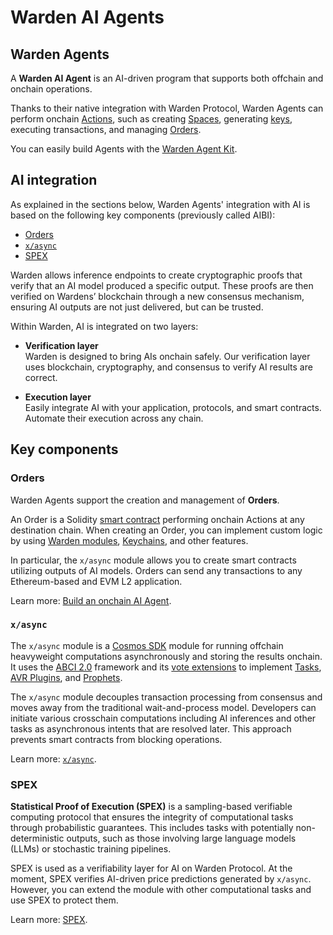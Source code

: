﻿---
sidebar_position: 2
---

# Warden AI Agents

## Warden Agents

A **Warden AI Agent** is an AI-driven program that supports both offchain and onchain operations.

Thanks to their native integration with Warden Protocol, Warden Agents can perform onchain [Actions](glossary#action), such as creating [Spaces](glossary#space), generating [keys](glossary#key), executing transactions, and managing [Orders](#orders).

You can easily build Agents with the [Warden Agent Kit](/category/warden-agent-kit).

## AI integration

As explained in the sections below, Warden Agents' integration with AI is based on the following key components (previously called AIBI):

- [Orders](#orders)
- [`x/async`](#xasync)
- [SPEX](#spex)

Warden allows inference endpoints to create cryptographic proofs that verify that an AI model produced a specific output. These proofs are then verified on Wardens’ blockchain through a new consensus mechanism, ensuring AI outputs are not just delivered, but can be trusted.

Within Warden, AI is integrated on two layers:

- **Verification layer**  
Warden is designed to bring AIs onchain safely. Our verification layer uses blockchain, cryptography, and consensus to verify AI results are correct.

- **Execution layer**  
Easily integrate AI with your application, protocols, and smart contracts. Automate their execution across any chain.

## Key components

### Orders

Warden Agents support the creation and management of **Orders**.

An Order is a Solidity [smart contract](glossary#omnichain-contract) performing onchain Actions at any destination chain. When creating an Order, you can implement custom logic by using [Warden modules](glossary#module), [Keychains](glossary#keychain), and other features.

In particular, the `x/async` module allows you to create smart contracts utilizing outputs of AI models. Orders can send any transactions to any Ethereum-based and EVM L2 application.

Learn more: [Build an onchain AI Agent](/build-an-agent/build-an-onchain-ai-agent/introduction).

### `x/async`

The `x/async` module is a [Cosmos SDK](https://docs.cosmos.network/) module for running offchain heavyweight computations asynchronously and storing the results onchain. It uses the [ABCI 2.0](https://docs.cometbft.com/v1.0/spec/abci/) framework and its [vote extensions](https://docs.cosmos.network/main/build/abci/vote-extensions) to implement [Tasks](glossary#task), [AVR Plugins](glossary#avr-plugin), and [Prophets](glossary#prophet).

The `x/async` module decouples transaction processing from consensus and moves away from the traditional wait-and-process model. Developers can initiate various crosschain computations including AI inferences and other tasks as asynchronous intents that are resolved later. This approach prevents smart contracts from blocking operations.

Learn more: [`x/async`](warden-protocol-modules/x-async).

### SPEX

**Statistical Proof of Execution (SPEX)** is a sampling-based verifiable computing protocol that ensures the integrity of computational tasks through probabilistic guarantees. This includes tasks with potentially non-deterministic outputs, such as those involving large language models (LLMs) or stochastic training pipelines.

SPEX is used as a verifiability layer for AI on Warden Protocol. At the moment, SPEX verifies AI-driven price predictions generated by `x/async`. However, you can extend the module with other computational tasks and use SPEX to protect them.

Learn more: [SPEX](spex).
